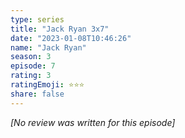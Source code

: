 ```yaml
---
type: series
title: "Jack Ryan 3x7"
date: "2023-01-08T10:46:26"
name: "Jack Ryan"
season: 3
episode: 7
rating: 3
ratingEmoji: ⭐️⭐️⭐️
share: false
---
```


_[No review was written for this episode]_
